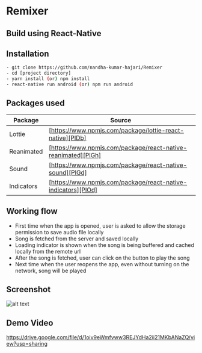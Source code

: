 # Remixer
## Build using React-Native

## Installation

```sh
- git clone https://github.com/nandha-kumar-hajari/Remixer
- cd [project directory]
- yarn install (or) npm install
- react-native run android (or) npm run android
```

## Packages used


| Package | Source |
| ------ | ------ |
| Lottie | [https://www.npmjs.com/package/lottie-react-native][PlDb] |
| Reanimated | [https://www.npmjs.com/package/react-native-reanimated][PlGh] |
| Sound | [https://www.npmjs.com/package/react-native-sound][PlGd] |
| Indicators | [https://www.npmjs.com/package/react-native-indicators][PlOd] |



## Working flow
- First time when the app is opened, user is asked to allow the storage permission to save audio file locally
- Song is fetched from the server and saved locally
- Loading indicator is shown when the song is being buffered and cached locally from the remote url
- After the song is fetched, user can click on the button to play the song
- Next time when the user reopens the app, even without turning on the network, song will be played


## Screenshot
![alt text](https://i.ibb.co/2hTnpDB/Screenshot-1666546705.png)

## Demo Video
https://drive.google.com/file/d/1oiv9eWmfvww3REJYdHa2ii21MKbANaZQ/view?usp=sharing




